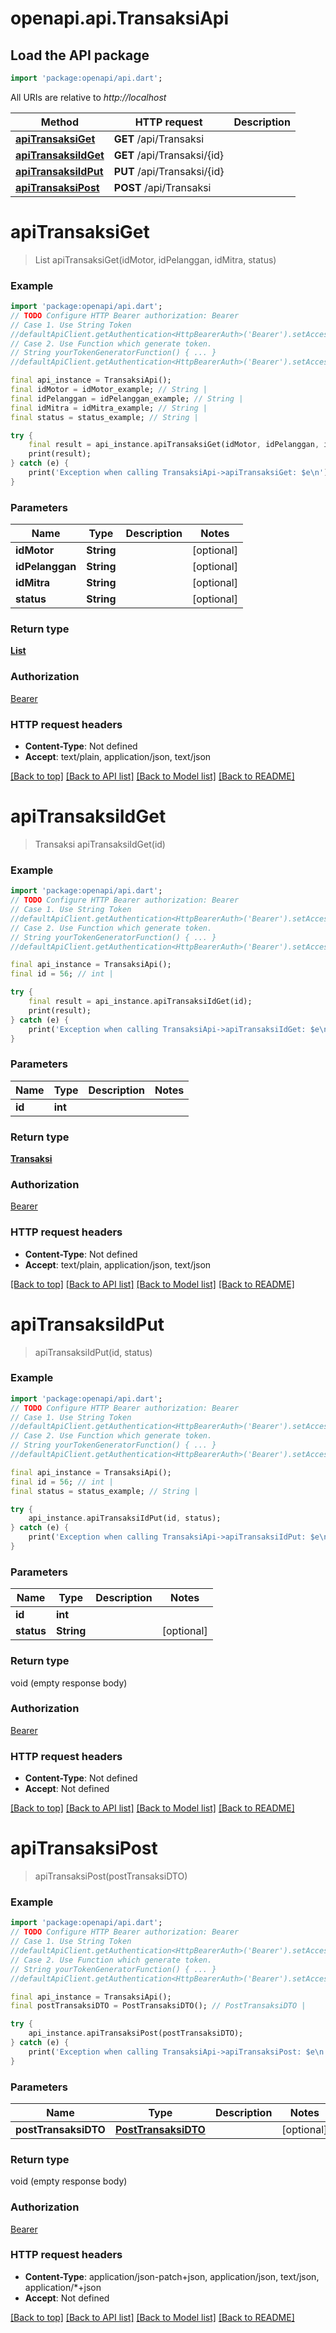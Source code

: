 # openapi.api.TransaksiApi

## Load the API package
```dart
import 'package:openapi/api.dart';
```

All URIs are relative to *http://localhost*

Method | HTTP request | Description
------------- | ------------- | -------------
[**apiTransaksiGet**](TransaksiApi.md#apitransaksiget) | **GET** /api/Transaksi | 
[**apiTransaksiIdGet**](TransaksiApi.md#apitransaksiidget) | **GET** /api/Transaksi/{id} | 
[**apiTransaksiIdPut**](TransaksiApi.md#apitransaksiidput) | **PUT** /api/Transaksi/{id} | 
[**apiTransaksiPost**](TransaksiApi.md#apitransaksipost) | **POST** /api/Transaksi | 


# **apiTransaksiGet**
> List<Transaksi> apiTransaksiGet(idMotor, idPelanggan, idMitra, status)



### Example
```dart
import 'package:openapi/api.dart';
// TODO Configure HTTP Bearer authorization: Bearer
// Case 1. Use String Token
//defaultApiClient.getAuthentication<HttpBearerAuth>('Bearer').setAccessToken('YOUR_ACCESS_TOKEN');
// Case 2. Use Function which generate token.
// String yourTokenGeneratorFunction() { ... }
//defaultApiClient.getAuthentication<HttpBearerAuth>('Bearer').setAccessToken(yourTokenGeneratorFunction);

final api_instance = TransaksiApi();
final idMotor = idMotor_example; // String | 
final idPelanggan = idPelanggan_example; // String | 
final idMitra = idMitra_example; // String | 
final status = status_example; // String | 

try {
    final result = api_instance.apiTransaksiGet(idMotor, idPelanggan, idMitra, status);
    print(result);
} catch (e) {
    print('Exception when calling TransaksiApi->apiTransaksiGet: $e\n');
}
```

### Parameters

Name | Type | Description  | Notes
------------- | ------------- | ------------- | -------------
 **idMotor** | **String**|  | [optional] 
 **idPelanggan** | **String**|  | [optional] 
 **idMitra** | **String**|  | [optional] 
 **status** | **String**|  | [optional] 

### Return type

[**List<Transaksi>**](Transaksi.md)

### Authorization

[Bearer](../README.md#Bearer)

### HTTP request headers

 - **Content-Type**: Not defined
 - **Accept**: text/plain, application/json, text/json

[[Back to top]](#) [[Back to API list]](../README.md#documentation-for-api-endpoints) [[Back to Model list]](../README.md#documentation-for-models) [[Back to README]](../README.md)

# **apiTransaksiIdGet**
> Transaksi apiTransaksiIdGet(id)



### Example
```dart
import 'package:openapi/api.dart';
// TODO Configure HTTP Bearer authorization: Bearer
// Case 1. Use String Token
//defaultApiClient.getAuthentication<HttpBearerAuth>('Bearer').setAccessToken('YOUR_ACCESS_TOKEN');
// Case 2. Use Function which generate token.
// String yourTokenGeneratorFunction() { ... }
//defaultApiClient.getAuthentication<HttpBearerAuth>('Bearer').setAccessToken(yourTokenGeneratorFunction);

final api_instance = TransaksiApi();
final id = 56; // int | 

try {
    final result = api_instance.apiTransaksiIdGet(id);
    print(result);
} catch (e) {
    print('Exception when calling TransaksiApi->apiTransaksiIdGet: $e\n');
}
```

### Parameters

Name | Type | Description  | Notes
------------- | ------------- | ------------- | -------------
 **id** | **int**|  | 

### Return type

[**Transaksi**](Transaksi.md)

### Authorization

[Bearer](../README.md#Bearer)

### HTTP request headers

 - **Content-Type**: Not defined
 - **Accept**: text/plain, application/json, text/json

[[Back to top]](#) [[Back to API list]](../README.md#documentation-for-api-endpoints) [[Back to Model list]](../README.md#documentation-for-models) [[Back to README]](../README.md)

# **apiTransaksiIdPut**
> apiTransaksiIdPut(id, status)



### Example
```dart
import 'package:openapi/api.dart';
// TODO Configure HTTP Bearer authorization: Bearer
// Case 1. Use String Token
//defaultApiClient.getAuthentication<HttpBearerAuth>('Bearer').setAccessToken('YOUR_ACCESS_TOKEN');
// Case 2. Use Function which generate token.
// String yourTokenGeneratorFunction() { ... }
//defaultApiClient.getAuthentication<HttpBearerAuth>('Bearer').setAccessToken(yourTokenGeneratorFunction);

final api_instance = TransaksiApi();
final id = 56; // int | 
final status = status_example; // String | 

try {
    api_instance.apiTransaksiIdPut(id, status);
} catch (e) {
    print('Exception when calling TransaksiApi->apiTransaksiIdPut: $e\n');
}
```

### Parameters

Name | Type | Description  | Notes
------------- | ------------- | ------------- | -------------
 **id** | **int**|  | 
 **status** | **String**|  | [optional] 

### Return type

void (empty response body)

### Authorization

[Bearer](../README.md#Bearer)

### HTTP request headers

 - **Content-Type**: Not defined
 - **Accept**: Not defined

[[Back to top]](#) [[Back to API list]](../README.md#documentation-for-api-endpoints) [[Back to Model list]](../README.md#documentation-for-models) [[Back to README]](../README.md)

# **apiTransaksiPost**
> apiTransaksiPost(postTransaksiDTO)



### Example
```dart
import 'package:openapi/api.dart';
// TODO Configure HTTP Bearer authorization: Bearer
// Case 1. Use String Token
//defaultApiClient.getAuthentication<HttpBearerAuth>('Bearer').setAccessToken('YOUR_ACCESS_TOKEN');
// Case 2. Use Function which generate token.
// String yourTokenGeneratorFunction() { ... }
//defaultApiClient.getAuthentication<HttpBearerAuth>('Bearer').setAccessToken(yourTokenGeneratorFunction);

final api_instance = TransaksiApi();
final postTransaksiDTO = PostTransaksiDTO(); // PostTransaksiDTO | 

try {
    api_instance.apiTransaksiPost(postTransaksiDTO);
} catch (e) {
    print('Exception when calling TransaksiApi->apiTransaksiPost: $e\n');
}
```

### Parameters

Name | Type | Description  | Notes
------------- | ------------- | ------------- | -------------
 **postTransaksiDTO** | [**PostTransaksiDTO**](PostTransaksiDTO.md)|  | [optional] 

### Return type

void (empty response body)

### Authorization

[Bearer](../README.md#Bearer)

### HTTP request headers

 - **Content-Type**: application/json-patch+json, application/json, text/json, application/*+json
 - **Accept**: Not defined

[[Back to top]](#) [[Back to API list]](../README.md#documentation-for-api-endpoints) [[Back to Model list]](../README.md#documentation-for-models) [[Back to README]](../README.md)

